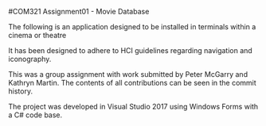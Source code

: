 #COM321 Assignment01 - Movie Database

The following is an application designed to be installed in terminals within a cinema or theatre

It has been designed to adhere to HCI guidelines regarding navigation and iconography.

This was a group assignment with work submitted by Peter McGarry and Kathryn Martin.
The contents of all contributions can be seen in the commit history.

The project was developed in Visual Studio 2017 using Windows Forms with a C# code base.
